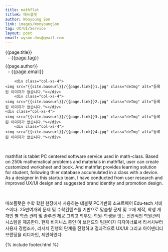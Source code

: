 ```yaml
---
title: mathflat
titleK: 매쓰플랫
author: Wonyoung Son
link: images/WonyoungSon
tag: UX/UI/Service
layout: post
email: wyson.dus@gmail.com
---	
```


<div class="container">

<div class="deDep">
{{page.title}}<br>
<p style="font-size:15px; margin:0px; padding:0px 0px 0px 8px; margin:0px 0px 8px 0px;">- {{page.tag}}</p>
{{page.author}}<br>
<p style="font-size:15px; margin:0px; padding:0px 0px 0px 8px;">- {{page.email}}</p>
</div>


<div class="row" class="imgcolor">
	
		<div class="col-xs-4">
	<img src="{{site.baseurl}}/{{page.link}}1.jpg" class="deImg" alt="등록된 이미지가 없습니다."></div>
		<div class="col-xs-4">
	<img src="{{site.baseurl}}/{{page.link}}2.jpg" class="deImg" alt="등록된 이미지가 없습니다."></div>
	<div class="col-xs-4">
	<img src="{{site.baseurl}}/{{page.link}}3.jpg" class="deImg" alt="등록된 이미지가 없습니다."></div>
		<div class="col-xs-4">
	<img src="{{site.baseurl}}/{{page.link}}4.jpg" class="deImg" alt="등록된 이미지가 없습니다."></div>
	
</div>
<br>

<div class="det lato">



mathflat is tablet PC centered software service used in math-class. Based on 250k mathematical problems and materials in mathflat, user can create customized worksheet and book. And mathflat provides learning solution for student, following thier database accumulated in a class with a device. As a designer in this startup team, I have conducted from user research and improved UX/UI design and suggested brand identity and promotion design.




</div>

<br>

<div class="noto">

매쓰플랫은 수학 학원 현장에서 사용하는 테블릿 PC기반의 소프트웨어 Edu-tech 서비스이다. 25만여개의 문제 및 수학컨텐츠를 기반으로 맞춤형 문제 및 교재 제작, 학생 개개인 별 학습 관리 및 솔루션 제공 그리고 학부모-학원-학생을 잇는 전반적인 학원관리 시스템을 제공한다.  현재 비지니스 중인 이 브랜드의 팀원이자 디자이너로서 리서치부터 사용자 경험조사, 리서치 진행의 단계를 진행하고 결과적으로 UX/UI 그리고 아이덴티티 브랜딩을 리디자인, 제안하였다.


</div>
 {% include footer.html %}